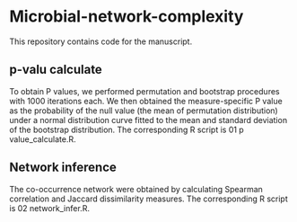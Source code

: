 # Microbial-network-complexity
This repository contains code for the manuscript.
## p-valu calculate
To obtain P values, we performed permutation and bootstrap procedures with 1000 iterations each. We then obtained the measure-specific P value as the probability of the null value (the mean of permutation distribution) under a normal distribution curve fitted to the mean and standard deviation of the bootstrap distribution.
The corresponding R script is 01 p value_calculate.R.
## Network inference
The co-occurrence network were obtained by calculating Spearman correlation and Jaccard dissimilarity measures.
The corresponding R script is 02 network_infer.R.
